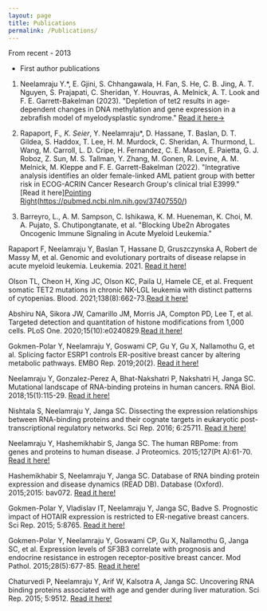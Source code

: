 ```yaml
---
layout: page
title: Publications
permalink: /Publications/
---
```


From recent - 2013
* First author publications 

1.	Neelamraju Y.*, E. Gjini, S. Chhangawala, H. Fan, S. He, C. B. Jing, A. T. Nguyen, S. Prajapati, C. Sheridan, Y. Houvras, A. Melnick, A. T. Look and F. E. Garrett-Bakelman (2023). "Depletion of tet2 results in age-dependent changes in DNA methylation and gene expression in a zebrafish model of myelodysplastic syndrome." [Read it here->](https://pubmed.ncbi.nlm.nih.gov/37937078/)

2. Rapaport, F.*, K. Seier*, Y. Neelamraju*, D. Hassane, T. Baslan, D. T. Gildea, S. Haddox, T. Lee, H. M. Murdock, C. Sheridan, A. Thurmond, L. Wang, M. Carroll, L. D. Cripe, H. Fernandez, C. E. Mason, E. Paietta, G. J. Roboz, Z. Sun, M. S. Tallman, Y. Zhang, M. Gonen, R. Levine, A. M. Melnick, M. Kleppe and F. E. Garrett-Bakelman (2022). "Integrative analysis identifies an older female-linked AML patient group with better risk in ECOG-ACRIN Cancer Research Group's clinical trial E3999." [Read it here][Pointing Right](images/pointing-right.png)(https://pubmed.ncbi.nlm.nih.gov/37407550/)

3. Barreyro, L., A. M. Sampson, C. Ishikawa, K. M. Hueneman, K. Choi, M. A. Pujato, S. Chutipongtanate, et al. "Blocking Ube2n Abrogates Oncogenic Immune Signaling in Acute Myeloid Leukemia."



Rapaport F, Neelamraju Y, Baslan T, Hassane D, Gruszczynska A, Robert de Massy M, et al. Genomic and evolutionary portraits of disease relapse in acute myeloid leukemia. Leukemia. 2021. [Read it here!](https://pubmed.ncbi.nlm.nih.gov/33580203/)

Olson TL, Cheon H, Xing JC, Olson KC, Paila U, Hamele CE, et al. Frequent somatic TET2 mutations in chronic NK-LGL leukemia with distinct patterns of cytopenias. Blood. 2021;138(8):662-73.[Read it here!](https://pubmed.ncbi.nlm.nih.gov/33786584/)

Abshiru NA, Sikora JW, Camarillo JM, Morris JA, Compton PD, Lee T, et al. Targeted detection and quantitation of histone modifications from 1,000 cells. PLoS One. 2020;15(10):e0240829.[Read it here!](https://pubmed.ncbi.nlm.nih.gov/33104722/)

Gokmen-Polar Y, Neelamraju Y, Goswami CP, Gu Y, Gu X, Nallamothu G, et al. Splicing factor ESRP1 controls ER-positive breast cancer by altering metabolic pathways. EMBO Rep. 2019;20(2). [Read it here!](https://pubmed.ncbi.nlm.nih.gov/30665944/)

Neelamraju Y, Gonzalez-Perez A, Bhat-Nakshatri P, Nakshatri H, Janga SC. Mutational landscape of RNA-binding proteins in human cancers. RNA Biol. 2018;15(1):115-29.
[Read it here!](https://pubmed.ncbi.nlm.nih.gov/29023197/) 

Nishtala S, Neelamraju Y, Janga SC. Dissecting the expression relationships between RNA-binding proteins and their cognate targets in eukaryotic post-transcriptional regulatory networks. Sci Rep. 2016; 6:25711. [Read it here!](https://pubmed.ncbi.nlm.nih.gov/27161996/) 

Neelamraju Y, Hashemikhabir S, Janga SC. The human RBPome: from genes and proteins to human disease. J Proteomics. 2015;127(Pt A):61-70. [Read it here!](https://www.sciencedirect.com/science/article/abs/pii/S1874391915002304) 

Hashemikhabir S, Neelamraju Y, Janga SC. Database of RNA binding protein expression and disease dynamics (READ DB). Database (Oxford). 2015;2015: bav072.
[Read it here!](https://academic.oup.com/database/article/doi/10.1093/database/bav072/2433205)

Gokmen-Polar Y, Vladislav IT, Neelamraju Y, Janga SC, Badve S. Prognostic impact of HOTAIR expression is restricted to ER-negative breast cancers. Sci Rep. 2015; 5:8765. [Read it here!](https://pubmed.ncbi.nlm.nih.gov/25739705/) 

Gokmen-Polar Y, Neelamraju Y, Goswami CP, Gu X, Nallamothu G, Janga SC, et al. Expression levels of SF3B3 correlate with prognosis and endocrine resistance in estrogen receptor-positive breast cancer. Mod Pathol. 2015;28(5):677-85. [Read it here!](https://pubmed.ncbi.nlm.nih.gov/25431237/)

Chaturvedi P, Neelamraju Y, Arif W, Kalsotra A, Janga SC. Uncovering RNA binding proteins associated with age and gender during liver maturation. Sci Rep. 2015; 5:9512. [Read it here!](https://pubmed.ncbi.nlm.nih.gov/25824884/)


